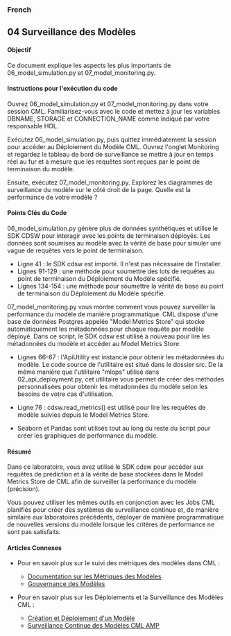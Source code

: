 ### French

## 04 Surveillance des Modèles

#### Objectif

Ce document explique les aspects les plus importants de 06_model_simulation.py et 07_model_monitoring.py.

#### Instructions pour l'exécution du code

Ouvrez 06_model_simulation.py et 07_model_monitoring.py dans votre session CML. Familiarisez-vous avec le code et mettez à jour les variables DBNAME, STORAGE et CONNECTION_NAME comme indiqué par votre responsable HOL.

Exécutez 06_model_simulation.py, puis quittez immédiatement la session pour accéder au Déploiement du Modèle CML. Ouvrez l'onglet Monitoring et regardez le tableau de bord de surveillance se mettre à jour en temps réel au fur et à mesure que les requêtes sont reçues par le point de terminaison du modèle.

Ensuite, exécutez 07_model_monitoring.py. Explorez les diagrammes de surveillance du modèle sur le côté droit de la page. Quelle est la performance de votre modèle ?

#### Points Clés du Code

06_model_simulation.py génère plus de données synthétiques et utilise le SDK CDSW pour interagir avec les points de terminaison déployés. Les données sont soumises au modèle avec la vérité de base pour simuler une vague de requêtes vers le point de terminaison.

* Ligne 41 : le SDK cdsw est importé. Il n'est pas nécessaire de l'installer.
* Lignes 91-129 : une méthode pour soumettre des lots de requêtes au point de terminaison du Déploiement du Modèle spécifié.
* Lignes 134-154 : une méthode pour soumettre la vérité de base au point de terminaison du Déploiement du Modèle spécifié.

07_model_monitoring.py vous montre comment vous pouvez surveiller la performance du modèle de manière programmatique. CML dispose d'une base de données Postgres appelée "Model Metrics Store" qui stocke automatiquement les métadonnées pour chaque requête par modèle déployé. Dans ce script, le SDK cdsw est utilisé à nouveau pour lire les métadonnées du modèle et accéder au Model Metrics Store.

* Lignes 66-67 : l'ApiUtility est instancié pour obtenir les métadonnées du modèle. Le code source de l'utilitaire est situé dans le dossier src. De la même manière que l'utilitaire "mlops" utilisé dans 02_api_deployment.py, cet utilitaire vous permet de créer des méthodes personnalisées pour obtenir les métadonnées du modèle selon les besoins de votre cas d'utilisation.

* Ligne 76 : cdsw.read_metrics() est utilisé pour lire les requêtes de modèle suivies depuis le Model Metrics Store.

* Seaborn et Pandas sont utilisés tout au long du reste du script pour créer les graphiques de performance du modèle.

#### Résumé

Dans ce laboratoire, vous avez utilisé le SDK cdsw pour accéder aux requêtes de prédiction et à la vérité de base stockées dans le Model Metrics Store de CML afin de surveiller la performance du modèle (précision).

Vous pouvez utiliser les mêmes outils en conjonction avec les Jobs CML planifiés pour créer des systèmes de surveillance continue et, de manière similaire aux laboratoires précédents, déployer de manière programmatique de nouvelles versions du modèle lorsque les critères de performance ne sont pas satisfaits.

#### Articles Connexes

* Pour en savoir plus sur le suivi des métriques des modèles dans CML :
  * [Documentation sur les Métriques des Modèles](https://docs.cloudera.com/machine-learning/cloud/model-metrics/topics/ml-enabling-model-metrics.html)
  * [Gouvernance des Modèles](https://docs.cloudera.com/machine-learning/cloud/model-governance/topics/ml-enabling-model-governance.html)

* Pour en savoir plus sur les Déploiements et la Surveillance des Modèles CML :
  * [Création et Déploiement d'un Modèle](https://docs.cloudera.com/machine-learning/cloud/models/topics/ml-creating-and-deploying-a-model.html)
  * [Surveillance Continue des Modèles CML AMP](https://github.com/cloudera/CML_AMP_Continuous_Model_Monitoring)

